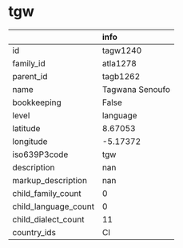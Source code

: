 # tgw
|                      | info            |
|:---------------------|:----------------|
| id                   | tagw1240        |
| family_id            | atla1278        |
| parent_id            | tagb1262        |
| name                 | Tagwana Senoufo |
| bookkeeping          | False           |
| level                | language        |
| latitude             | 8.67053         |
| longitude            | -5.17372        |
| iso639P3code         | tgw             |
| description          | nan             |
| markup_description   | nan             |
| child_family_count   | 0               |
| child_language_count | 0               |
| child_dialect_count  | 11              |
| country_ids          | CI              |